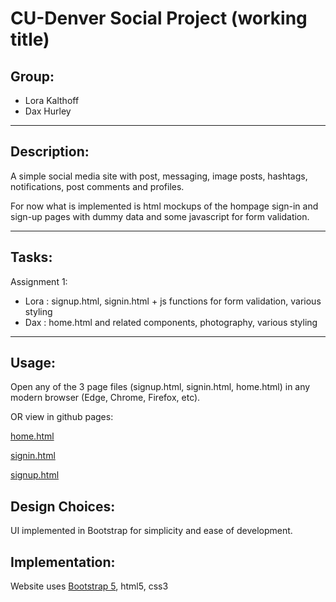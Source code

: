 # CU-Denver Social Project (working title)
## Group:
+ Lora Kalthoff
+ Dax Hurley
---
## Description:

A simple social media site with post, messaging, image posts, hashtags, notifications, post comments and profiles.

For now what is implemented is html mockups of the hompage sign-in and sign-up pages with dummy data and some javascript for form validation.

---
## Tasks:
Assignment 1:
- Lora : signup.html, signin.html + js functions for form validation, various styling
- Dax : home.html and related components, photography, various styling

---
## Usage:
Open any of the 3 page files (signup.html, signin.html, home.html) in any modern browser (Edge, Chrome, Firefox, etc).

OR view in github pages:

[home.html](https://lorakalt.github.io/webapp_2021_project/home.html)

[signin.html](https://lorakalt.github.io/webapp_2021_project/signin.html)

[signup.html](https://lorakalt.github.io/webapp_2021_project/signup.html)

## Design Choices:

UI implemented in Bootstrap for simplicity and ease of development.

## Implementation:
Website uses [Bootstrap 5](https://getbootstrap.com/), html5, css3
